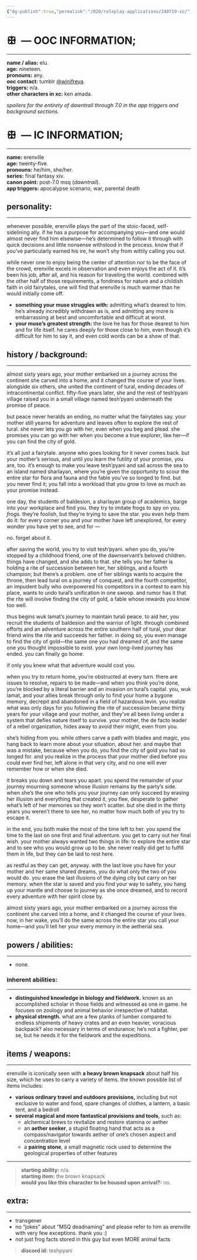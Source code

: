 ```yaml
---
{"dg-publish":true,"permalink":"/020/roleplay-applications/240719-xc/","title":"ꕥ the child you were will not return.","noteIcon":"1","created":"2024-09-26T13:45:04.195-07:00","updated":"2024-09-26T15:44:41.530-07:00"}
---
```


# ꕥ  — OOC INFORMATION;
---
**name / alias:** elu.<br>**age:** nineteen.<br>**pronouns:** any.<br>**ooc contact:** tumblr [@winifreya](https://winifreya.tumblr.com).<br>**triggers:** n/a.<br>**other characters in xc:** ken amada.

*spoilers for the entirety of dawntrail through 7.0 in the app triggers and background sections.*
# ꕥ  — IC INFORMATION;
---
**name:** erenville<br>**age:** twenty-five.<br>**pronouns:** he/him, she/her.<br>**series:** final fantasy xiv.<br>**canon point:** post-7.0 msq (*dawntrail*).<br>**app triggers:** apocalypse scenario, war, parental death
## personality:
---
whenever possible, erenville plays the part of the stoic-faced, self-sidelining ally. if he has a purpose for accompanying you—and one would almost never find him elsewise—he’s determined to follow it through with quick decisions and little nonsense withstood in the process. know that if you’ve particularly earned his ire, he won’t shy from wittily calling you out.

while never one to enjoy being the center of attention nor to be the face of the crowd, erenville excels in observation and even enjoys the act of it. it’s been his job, after all, and his reason for traveling the world. combined with the other half of those requirements, a fondness for nature and a childish faith in old fairytales, one will find that erenville is much warmer than he would initially come off.

- **something your muse struggles with:** admitting what’s dearest to him. he’s already incredibly withdrawn as is, and admitting any more is embarrassing at best and uncomfortable and difficult at worst.
- **your muse’s greatest strength:** the love he has for those dearest to him and for life itself. he cares deeply for those close to him, even though it’s difficult for him to say it, and even cold words can be a show of that.
## history / background:
---
almost sixty years ago, your mother embarked on a journey across the continent she carved into a home, and it changed the course of your lives. alongside six others, she united the continent of tural, ending decades of intracontinental conflict. fifty-five years later, she and the rest of tesh’pyani village raised you in a small village named tesh’pyani underneath the promise of peace.

but peace never heralds an ending, no matter what the fairytales say. your mother still yearns for adventure and leaves often to explore the rest of tural. she never lets you go with her, even when you beg and plead. she promises you can go with her when you become a true explorer, like her—if you can find the city of gold.

it’s all just a fairytale. anyone who goes looking for it never comes back. but your mother’s serious, and until you learn the futility of your promise, you are, too. it’s enough to make you leave tesh’pyani and sail across the sea to an island named sharlayan, where you’re given the opportunity to scour the entire star for flora and fauna and the fable you’ve so longed to find. but you never find it; you fall into a workload that you grow to love as much as your promise instead.

one day, the students of baldesion, a sharlayan group of academics, barge into your workplace and find you. they try to imitate frogs to spy on you. *frogs.* they’re foolish, but they’re trying to save the star. you even help them do it: for every corner you and your mother have left unexplored, for every wonder you have yet to see, and for —

no. forget about it.

after saving the world, you try to visit tesh’pyani. when you do, you’re stopped by a childhood friend, one of the dawnservant’s beloved children. things have changed, and she adds to that. she tells you her father is holding a rite of succession between her, her siblings, and a fourth champion; but there’s a problem. one of her siblings wants to acquire the throne, then lead tural on a journey of conquest, and the fourth competitor, an impudent bully who overpowered his competitors in a contest to earn his place, wants to undo tural’s unification in one swoop. and rumor has it that the rite will involve finding the city of gold, a fable whose rewards you know too well.

thus begins wuk lamat’s journey to maintain turali peace. to aid her, you recruit the students of baldesion and the warrior of light. through combined efforts and an adventure across the entire southern half of tural, your dear friend wins the rite and succeeds her father. in doing so, you even manage to find the city of gold—the same one you had dreamed of, and the same one you thought impossible to exist. your own long-lived journey has ended. you can finally go home.

if only you knew what that adventure would cost you.

when you try to return home, you’re obstructed at every turn. there are issues to resolve, repairs to be made—and when you think you’re done, you’re blocked by a literal barrier and an invasion on tural’s capital. you, wuk lamat, and your allies break through only to find your home a bygone memory, decrepit and abandoned in a field of hazardous levin. you realize what was only days for you following the rite of succession became thirty years for your village and your mother, and they’ve all been living under a system that defies nature itself to survive. your mother, the de facto leader of a rebel organization, hides away to avoid their might, even from you.

she’s hiding from you. while others carve a path with blades and magic, you hang back to learn more about your situation, about her. and maybe that was a mistake, because when you do, you find the city of gold you had so longed for. and you realize in the process that your mother died before you could ever find her, left alone in that very city, and no one will ever remember how or when she died.

it breaks you down and tears you apart. you spend the remainder of your journey mourning someone whose illusion remains by the party’s side. when she’s the one who tells you your journey can only succeed by erasing her illusion and everything that created it, you flee, desperate to gather what’s left of her memories so they won’t scatter. but she died in the thirty years you weren’t there to see her, no matter how much both of you try to escape it.

in the end, you both make the most of the time left to her. you spend the time to the last on one first and final adventure. you get to carry out her final wish. your mother always wanted two things in life: to explore the entire star and to see who you would grow up to be. she never really did get to fulfill them in life, but they can be laid to rest here.

as restful as they can get, anyway. with the last love you have for your mother and her same shared dreams, you do what only the two of you would do. you erase the last illusions of the dying city but carry on her memory. when the star is saved and you find your way to safety, you hang up your mantle and choose to journey as she once dreamed, and to record every adventure with her spirit close by.

almost sixty years ago, your mother embarked on a journey across the continent she carved into a home, and it changed the course of your lives. now, in her wake, you’ll do the same across the entire star you call your home—and you’ll tell her your every memory in the aetherial sea.
## powers / abilities:
---
- none.
### inherent abilities:
---
- **distinguished knowledge in biology and fieldwork.** known as an accomplished scholar in those fields and witnessed as one in game. he focuses on zoology and animal behavior irrespective of habitat.
- **physical strength.** what are a few planks of lumber compared to endless shipments of heavy crates and an even heavier, voracious backpack? also necessary in terms of endurance; he’s not a fighter, per se, but he needs it for the fieldwork and the expeditions.
## items / weapons: 
---
erenville is iconically seen with **a heavy brown knapsack** about half his size, which he uses to carry a variety of items. the known possible list of items includes:
- **various ordinary travel and outdoors provisions,** including but not exclusive to water and food, spare changes of clothes, a lantern, a basic tent, and a bedroll
- **several magical and more fantastical provisions and tools**, such as:
	- alchemical brews to revitalize and restore stamina or aether
	- an **aether seeker**, a stupid floating hand that acts as a compass/navigator towards aether of one’s chosen aspect and concentration level
	- a **pairing stone**, a small magnetic rock used to determine the geological properties of other features

---
> **starting ability:** n/a. <br>**starting item:** the brown knapsack <br>**would you like this character to be housed upon arrival?:** no.
## extra:
---
- transgener
- no “jokes” about “MSQ deadnaming” and please refer to him as erenville with very few exceptions. thank you :)
- not just frog facts stored in this guy but even MORE animal facts

> **discord id:** teshpyani